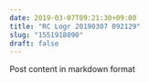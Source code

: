 ```yaml
---
date: 2019-03-07T09:21:30+09:00
title: "RC Logr 20190307 092129"
slug: "1551918090"
draft: false
---
```


Post content in markdown format
